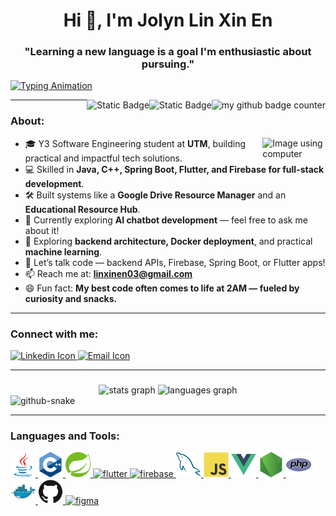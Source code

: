<h1 align="center">Hi 👋, I'm Jolyn Lin Xin En</h1>
<h3 align="center">"Learning a new language is a goal I'm enthusiastic about pursuing."</h3>

[![Typing Animation](https://readme-typing-svg.herokuapp.com?lines=Hi+there!+I'm+Jolyn+Lin.;A+passionate+Software+Engineering+student.;I+love+building+real-world+solutions.;Let’s+connect+and+create+something+amazing!
)](https://git.io/typing-svg)

<img src="https://komarev.com/ghpvc/?username=JolynLin&style=flat-square&color=brightgreen&style=for-the-badge" alt="my github badge counter" align="right"/>
<img alt="Static Badge" src="https://img.shields.io/badge/Made_With_Passion-blue?&style=for-the-badge&color=ff69b4" align="right">
<img alt="Static Badge" src="https://img.shields.io/badge/Author-JolynLin-violet?logo=github&color=blue&style=for-the-badge" align="right">

---


### About:

<picture>
  <source media="(prefers-color-scheme: dark)" srcset="images/computer.png">
  <source media="(prefers-color-scheme: light)" srcset="images/computer.png">
  <img alt="Image using computer" width="20%" align="right">
</picture>

<ul>
  <li>🎓 Y3 Software Engineering student at <strong>UTM</strong>, building practical and impactful tech solutions.</li>
  <li>💻 Skilled in <strong>Java, C++, Spring Boot, Flutter, and Firebase for full-stack development</strong>.</li>
  <li>🛠️ Built systems like a <strong>Google Drive Resource Manager</strong> and an <strong>Educational Resource Hub</strong>.</li>
  <li>🤖 Currently exploring <strong>AI chatbot development</strong> — feel free to ask me about it!</li>
  <li>🌱 Exploring <strong>backend architecture, Docker deployment</strong>, and practical <strong>machine learning</strong>.</li>
  <li>💬 Let’s talk code — backend APIs, Firebase, Spring Boot, or Flutter apps!</li>
  <li>📫 Reach me at: <a href="mailto:linxinen03@gmail.com"><strong>linxinen03@gmail.com</strong></a></li>
  <li>😄 Fun fact: <strong>My best code often comes to life at 2AM — fueled by curiosity and snacks.</strong></li>
</ul>

---


### Connect with me:
<p>
<a href="https://www.linkedin.com/in/jolyn03">
  <picture>
    <source media="(prefers-color-scheme: dark)" srcset="images/linkedin.png">
    <source media="(prefers-color-scheme: light)" srcset="images/linkedin.png">
    <img alt="Linkedin Icon" width="5%">
  </picture>
</a>
<a href="mailto:linxinen03@gmail.com">
  <picture>
    <source media="(prefers-color-scheme: dark)" srcset="images/email.png">
    <source media="(prefers-color-scheme: light)" srcset="images/email.png">
    <img alt="Email Icon" width="5%">
  </picture>
</a>
</p>


---

###

<div align="center">
  <img src="https://github-readme-stats.vercel.app/api?username=JolynLin&hide_title=false&hide_rank=false&show_icons=true&include_all_commits=true&count_private=true&disable_animations=false&theme=dracula&locale=en&hide_border=false" height="150" alt="stats graph"  />
  <img src="https://github-readme-stats.vercel.app/api/top-langs?username=JolynLin&locale=en&hide_title=false&layout=compact&card_width=320&langs_count=5&theme=dracula&hide_border=false" height="150" alt="languages graph"  />
</div>


<picture>
  <source media="(prefers-color-scheme: dark)" srcset="https://jolynlin.github.io/JolynLin/github-snake-dark.svg" />
  <source media="(prefers-color-scheme: light)" srcset="https://jolynlin.github.io/JolynLin/github-snake.svg" />
  <img alt="github-snake" src="https://jolynlin.github.io/JolynLin/github-snake.svg" />
</picture>


---

<!-- Still here? Let's build something awesome together! ☕ -->


<h3 align="left">Languages and Tools:</h3>
<p align="left">
  <a href="https://www.java.com" target="_blank" rel="noreferrer">
    <img src="https://raw.githubusercontent.com/devicons/devicon/master/icons/java/java-original.svg" alt="java" width="40" height="40"/>
  </a>
  <a href="https://www.w3schools.com/cpp/" target="_blank" rel="noreferrer">
    <img src="https://raw.githubusercontent.com/devicons/devicon/master/icons/cplusplus/cplusplus-original.svg" alt="cplusplus" width="40" height="40"/>
  </a>
  <a href="https://spring.io/projects/spring-boot" target="_blank" rel="noreferrer">
    <img src="https://raw.githubusercontent.com/devicons/devicon/master/icons/spring/spring-original.svg" alt="springboot" width="40" height="40"/>
  </a>
  <a href="https://flutter.dev" target="_blank" rel="noreferrer">
    <img src="https://www.vectorlogo.zone/logos/flutterio/flutterio-icon.svg" alt="flutter" width="40" height="40"/>
  </a>
  <a href="https://firebase.google.com/" target="_blank" rel="noreferrer">
    <img src="https://www.vectorlogo.zone/logos/firebase/firebase-icon.svg" alt="firebase" width="40" height="40"/>
  </a>
  <a href="https://www.mysql.com/" target="_blank" rel="noreferrer">
    <img src="https://raw.githubusercontent.com/devicons/devicon/master/icons/mysql/mysql-original.svg" alt="mysql" width="40" height="40"/>
  </a>
  <a href="https://developer.mozilla.org/en-US/docs/Web/JavaScript" target="_blank" rel="noreferrer">
    <img src="https://raw.githubusercontent.com/devicons/devicon/master/icons/javascript/javascript-original.svg" alt="javascript" width="40" height="40"/>
  </a>
  <a href="https://vuejs.org/" target="_blank" rel="noreferrer">
    <img src="https://raw.githubusercontent.com/devicons/devicon/master/icons/vuejs/vuejs-original.svg" alt="vuejs" width="40" height="40"/>
  </a>
  <a href="https://nodejs.org/" target="_blank" rel="noreferrer">
    <img src="https://raw.githubusercontent.com/devicons/devicon/master/icons/nodejs/nodejs-original.svg" alt="nodejs" width="40" height="40"/>
  </a>
  <a href="https://www.php.net/" target="_blank" rel="noreferrer">
    <img src="https://raw.githubusercontent.com/devicons/devicon/master/icons/php/php-original.svg" alt="php" width="40" height="40"/>
  </a>
  <a href="https://www.docker.com/" target="_blank" rel="noreferrer">
    <img src="https://raw.githubusercontent.com/devicons/devicon/master/icons/docker/docker-original.svg" alt="docker" width="40" height="40"/>
  </a>
  <a href="https://github.com/" target="_blank" rel="noreferrer">
    <img src="https://raw.githubusercontent.com/devicons/devicon/master/icons/github/github-original.svg" alt="github" width="40" height="40"/>
  </a>
  <a href="https://www.figma.com/" target="_blank" rel="noreferrer">
    <img src="https://www.vectorlogo.zone/logos/figma/figma-icon.svg" alt="figma" width="40" height="40"/>
  </a>
</p>

